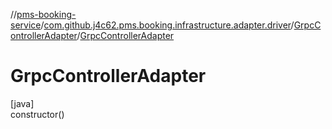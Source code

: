 //[pms-booking-service](../../../index.md)/[com.github.j4c62.pms.booking.infrastructure.adapter.driver](../index.md)/[GrpcControllerAdapter](index.md)/[GrpcControllerAdapter](-grpc-controller-adapter.md)

# GrpcControllerAdapter

[java]\
constructor()